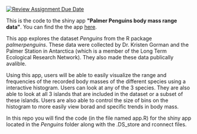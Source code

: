 [![Review Assignment Due Date](https://classroom.github.com/assets/deadline-readme-button-22041afd0340ce965d47ae6ef1cefeee28c7c493a6346c4f15d667ab976d596c.svg)](https://classroom.github.com/a/_WsouPuM)

This is the code to the shiny app **"Palmer Penguins body mass range data"**. You can find the the app [here](https://dezc.shinyapps.io/test/).


This app explores the dataset _Penguins_ from the R package _palmerpenguins_. These data were collected by Dr. Kristen Gorman and the Palmer Station in Antarctica (which is a member of the Long Term Ecological Research Network). They also made these data publically avalible.

Using this app, users will be able to easily visualize the range and frequencies of the recorded body masses of the different species using a interactive histogram. Users can look at any of the 3 species. They are also able to look at all 3 islands that are included in the dataset or a subset of these islands. Users are also able to control the size of bins on the histogram to more easily view borad and specific trends in body mass. 


In this repo you will find the code (in the file named app.R) for the shiny app located in the _Penguins_ folder along with the .DS_store and rconnect files. 
